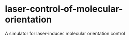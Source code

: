 # laser-control-of-molecular-orientation
A simulator for laser-induced molecular orientation control
